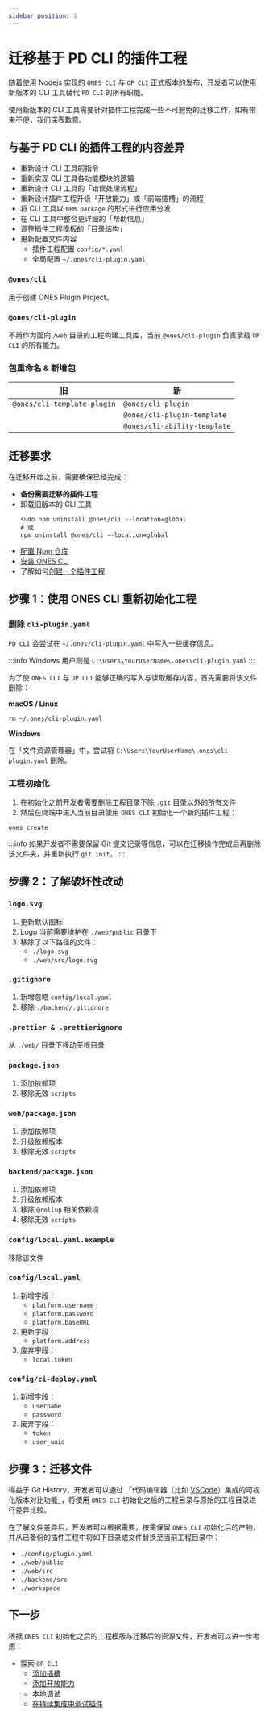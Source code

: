 ```yaml
---
sidebar_position: 1
---
```


# 迁移基于 PD CLI 的插件工程

随着使用 Nodejs 实现的 `ONES CLI` 与 `OP CLI` 正式版本的发布，开发者可以使用新版本的 CLI 工具替代 `PD CLI` 的所有职能。

使用新版本的 CLI 工具需要针对插件工程完成一些不可避免的迁移工作，如有带来不便，我们深表歉意。

## 与基于 PD CLI 的插件工程的内容差异

- 重新设计 CLI 工具的指令
- 重新实现 CLI 工具各功能模块的逻辑
- 重新设计 CLI 工具的「错误处理流程」
- 重新设计插件工程升级「开放能力」或「前端插槽」的流程
- 将 CLI 工具以 `NPM package` 的形式进行应用分发
- 在 CLI 工具中整合更详细的「帮助信息」
- 调整插件工程模板的「目录结构」
- 更新配置文件内容
  - 插件工程配置 `config/*.yaml`
  - 全局配置 `~/.ones/cli-plugin.yaml`

### `@ones/cli`

用于创建 ONES Plugin Project。

### `@ones/cli-plugin`

不再作为面向 `/web` 目录的工程构建工具库，当前 `@ones/cli-plugin` 负责承载 `OP CLI` 的所有能力。

### 包重命名 & 新增包

| 旧                          | 新                           |
| --------------------------- | ---------------------------- |
| `@ones/cli-template-plugin` | `@ones/cli-plugin`           |
|                             | `@ones/cli-plugin-template`  |
|                             | `@ones/cli-ability-template` |

## 迁移要求

在迁移开始之前，需要确保已经完成：

- **备份需要迁移的插件工程**
- 卸载旧版本的 CLI 工具
  ```
  sudo npm uninstall @ones/cli --location=global
  # 或
  npm uninstall @ones/cli --location=global
  ```
- [配置 Npm 仓库](../start/install.md#配置-npm-仓库)
- [安装 ONES CLI](../start/install.md#安装基础脚手架工具-ones-cli)
- 了解如何[创建一个插件工程](../start/create.md)

## 步骤 1：使用 ONES CLI 重新初始化工程

### 删除 `cli-plugin.yaml`

`PD CLI` 会尝试在 `~/.ones/cli-plugin.yaml` 中写入一些缓存信息。

:::info
Windows 用户则是 `C:\Users\YourUserName\.ones\cli-plugin.yaml`
:::

为了使 `ONES CLI` 与 `OP CLI` 能够正确的写入与读取缓存内容，首先需要将该文件删除：

**macOS / Linux**

```
rm ~/.ones/cli-plugin.yaml
```

**Windows**

在「文件资源管理器」中，尝试将 `C:\Users\YourUserName\.ones\cli-plugin.yaml` 删除。

### 工程初始化

1. 在初始化之前开发者需要删除工程目录下除 `.git` 目录以外的所有文件
2. 然后在终端中进入当前目录使用 `ONES CLI` 初始化一个新的插件工程：

```
ones create
```

:::info
如果开发者不需要保留 Git 提交记录等信息，可以在迁移操作完成后再删除该文件夹，并重新执行 `git init`。
:::

## 步骤 2：了解破坏性改动

### `logo.svg`

1. 更新默认图标
2. Logo 当前需要维护在 `./web/public` 目录下
3. 移除了以下路径的文件：
   - `./logo.svg`
   - `./web/src/logo.svg`

### `.gitignore`

1. 新增忽略 `config/local.yaml`
2. 移除 `./backend/.gitignore`

### `.prettier & .prettierignore`

从 `./web/` 目录下移动至根目录

### `package.json`

1. 添加依赖项
2. 移除无效 `scripts`

### `web/package.json`

1. 添加依赖项
2. 升级依赖版本
3. 移除无效 `scripts`

### `backend/package.json`

1. 添加依赖项
2. 升级依赖版本
3. 移除 `@rollup` 相关依赖项
4. 移除无效 `scripts`

### `config/local.yaml.example`

移除该文件

### `config/local.yaml`

1. 新增字段：
   - `platform.username`
   - `platform.password`
   - `platform.baseURL`
2. 更新字段：
   - `platform.address`
3. 废弃字段：
   - `local.token`

### `config/ci-deploy.yaml`

1. 新增字段：
   - `username`
   - `password`
2. 废弃字段：
   - `token`
   - `user_uuid`

## 步骤 3：迁移文件

得益于 Git History，开发者可以通过 「代码编辑器（比如 [VSCode](https://code.visualstudio.com/)）集成的可视化版本对比功能」，将使用 `ONES CLI` 初始化之后的工程目录与原始的工程目录进行差异比较。

在了解文件差异后，开发者可以根据需要，按需保留 `ONES CLI` 初始化后的产物，并从已备份的插件工程中将如下目录或文件替换至当前工程目录中：

- `./config/plugin.yaml`
- `./web/public`
- `./web/src`
- `./backend/src`
- `./workspace`

## 下一步

根据 `ONES CLI` 初始化之后的工程模版与迁移后的资源文件，开发者可以进一步考虑：

- 探索 `OP CLI`
  - [添加插槽](../guide/module/index.md)
  - [添加开放能力](../guide/ability.md)
  - [本地调试](../guide/local-debugging-plugin.md)
  - [在持续集成中调试插件](../guide/ci-deploy-plugin.md)
